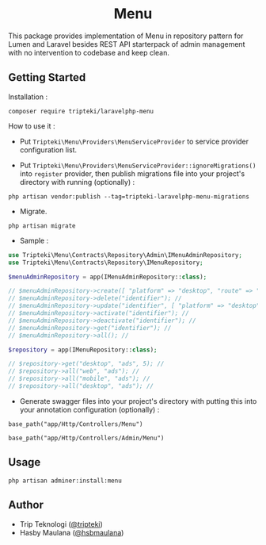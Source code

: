 <h1 align="center">Menu</h1>

This package provides implementation of Menu in repository pattern for Lumen and Laravel besides REST API starterpack of admin management with no intervention to codebase and keep clean.

Getting Started
---

Installation :

```
composer require tripteki/laravelphp-menu
```

How to use it :

- Put `Tripteki\Menu\Providers\MenuServiceProvider` to service provider configuration list.

- Put `Tripteki\Menu\Providers\MenuServiceProvider::ignoreMigrations()` into `register` provider, then publish migrations file into your project's directory with running (optionally) :

```
php artisan vendor:publish --tag=tripteki-laravelphp-menu-migrations
```

- Migrate.

```
php artisan migrate
```

- Sample :

```php
use Tripteki\Menu\Contracts\Repository\Admin\IMenuAdminRepository;
use Tripteki\Menu\Contracts\Repository\IMenuRepository;

$menuAdminRepository = app(IMenuAdminRepository::class);

// $menuAdminRepository->create([ "platform" => "desktop", "route" => "ads", "nth" => 0, "title" => "ads_gallery", "metadata" => [ "icon" => "ic-gallery", "sound" => "tones/default.mp3", ], "description" => "Gallery", ]); //
// $menuAdminRepository->delete("identifier"); //
// $menuAdminRepository->update("identifier", [ "platform" => "desktop", "route" => "ads", "nth" => 1, "title" => "ads_gallery", "metadata" => [ "icon" => "ic-gallery", "sound" => "tones/default.mp3", ], "description" => "Gallery", ]); //
// $menuAdminRepository->activate("identifier"); //
// $menuAdminRepository->deactivate("identifier"); //
// $menuAdminRepository->get("identifier"); //
// $menuAdminRepository->all(); //

$repository = app(IMenuRepository::class);

// $repository->get("desktop", "ads", 5); //
// $repository->all("web", "ads"); //
// $repository->all("mobile", "ads"); //
// $repository->all("desktop", "ads"); //
```

- Generate swagger files into your project's directory with putting this into your annotation configuration (optionally) :

```
base_path("app/Http/Controllers/Menu")
```

```
base_path("app/Http/Controllers/Admin/Menu")
```

Usage
---

`php artisan adminer:install:menu`

Author
---

- Trip Teknologi ([@tripteki](https://linkedin.com/company/tripteki))
- Hasby Maulana ([@hsbmaulana](https://linkedin.com/in/hsbmaulana))
